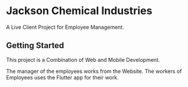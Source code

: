 # Jackson Chemical Industries

A Live Client Project for Employee Management.
## Getting Started

This project is a Combination of Web and Mobile Development. 

The manager of the employees works from the Website.
The workers of Employees uses the Flutter app for their work.
